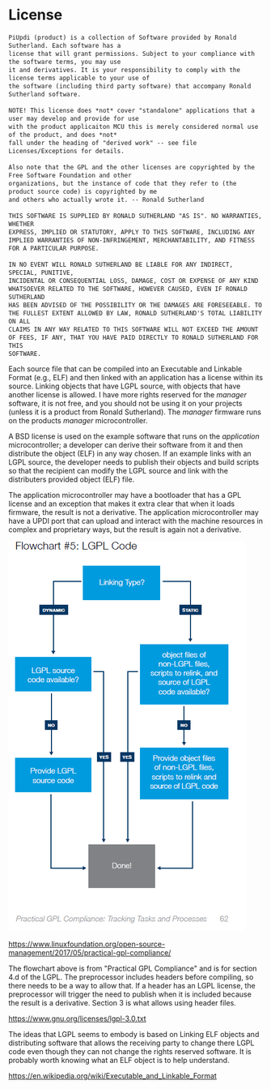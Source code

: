 #  License

```
PiUpdi (product) is a collection of Software provided by Ronald Sutherland. Each software has a 
license that will grant permissions. Subject to your compliance with the software terms, you may use 
it and derivatives. It is your responsibility to comply with the license terms applicable to your use of 
the software (including third party software) that accompany Ronald Sutherland software.

NOTE! This license does *not* cover "standalone" applications that a user may develop and provide for use 
with the product applicaiton MCU this is merely considered normal use of the product, and does *not* 
fall under the heading of "derived work" -- see file  Licenses/Exceptions for details.

Also note that the GPL and the other licenses are copyrighted by the Free Software Foundation and other 
organizations, but the instance of code that they refer to (the product source code) is copyrighted by me 
and others who actually wrote it. -- Ronald Sutherland

THIS SOFTWARE IS SUPPLIED BY RONALD SUTHERLAND "AS IS". NO WARRANTIES, WHETHER
EXPRESS, IMPLIED OR STATUTORY, APPLY TO THIS SOFTWARE, INCLUDING ANY
IMPLIED WARRANTIES OF NON-INFRINGEMENT, MERCHANTABILITY, AND FITNESS
FOR A PARTICULAR PURPOSE.

IN NO EVENT WILL RONALD SUTHERLAND BE LIABLE FOR ANY INDIRECT, SPECIAL, PUNITIVE,
INCIDENTAL OR CONSEQUENTIAL LOSS, DAMAGE, COST OR EXPENSE OF ANY KIND
WHATSOEVER RELATED TO THE SOFTWARE, HOWEVER CAUSED, EVEN IF RONALD SUTHERLAND
HAS BEEN ADVISED OF THE POSSIBILITY OR THE DAMAGES ARE FORESEEABLE. TO
THE FULLEST EXTENT ALLOWED BY LAW, RONALD SUTHERLAND'S TOTAL LIABILITY ON ALL
CLAIMS IN ANY WAY RELATED TO THIS SOFTWARE WILL NOT EXCEED THE AMOUNT
OF FEES, IF ANY, THAT YOU HAVE PAID DIRECTLY TO RONALD SUTHERLAND FOR THIS
SOFTWARE.
```

Each source file that can be compiled into an Executable and Linkable Format (e.g., ELF) and then linked with an application has a license within its source. Linking objects that have LGPL source, with objects that have another license is allowed. I have more rights reserved for the *manager* software, it is not free, and you should not be using it on your projects (unless it is a product from Ronald Sutherland). The *manager* firmware runs on the products *manager* microcontroller. 

A BSD license is used on the example software that runs on the *application* microcontroller; a developer can derive their software from it and then distribute the object (ELF) in any way chosen. If an example links with an LGPL source, the developer needs to publish their objects and build scripts so that the recipient can modify the LGPL source and link with the distributers provided object (ELF) file. 

The application microcontroller may have a bootloader that has a GPL license and an exception that makes it extra clear that when it loads firmware, the result is not a derivative. The application microcontroller may have a UPDI port that can upload and interact with the machine resources in complex and proprietary ways, but the result is again not a derivative.

![LGPL](../Hardware/Documents/Practical_GPL_Compliance_Digital_page62.png "LGPL")

https://www.linuxfoundation.org/open-source-management/2017/05/practical-gpl-compliance/

The flowchart above is from "Practical GPL Compliance" and is for section 4.d of the LGPL. The preprocessor includes headers before compiling, so there needs to be a way to allow that. If a header has an LGPL license, the preprocessor will trigger the need to publish when it is included because the result is a derivative. Section 3 is what allows using header files. 

https://www.gnu.org/licenses/lgpl-3.0.txt

The ideas that LGPL seems to embody is based on Linking ELF objects and distributing software that allows the receiving party to change there LGPL code even though they can not change the rights reserved software. It is probably worth knowing what an ELF object is to help understand.

https://en.wikipedia.org/wiki/Executable_and_Linkable_Format




